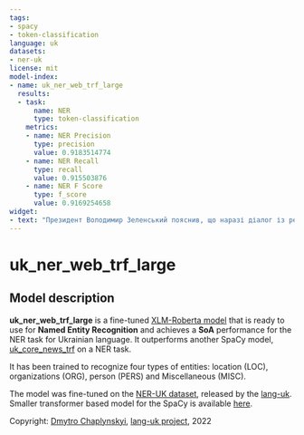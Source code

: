 ```yaml
---
tags:
- spacy
- token-classification
language: uk
datasets:
- ner-uk
license: mit
model-index:
- name: uk_ner_web_trf_large
  results:
  - task:
      name: NER
      type: token-classification
    metrics:
    - name: NER Precision
      type: precision
      value: 0.9183514774
    - name: NER Recall
      type: recall
      value: 0.915503876
    - name: NER F Score
      type: f_score
      value: 0.9169254658
widget:
- text: "Президент Володимир Зеленський пояснив, що наразі діалог із режимом Володимира путіна неможливий, адже агресор обрав курс на знищення українського народу. За словами Зеленського цей режим РФ виявляє неповагу до суверенітету і територіальної цілісності України."
---
```

# uk_ner_web_trf_large

## Model description

**uk_ner_web_trf_large** is a fine-tuned [XLM-Roberta model](https://huggingface.co/xlm-roberta-large) that is ready to use for **Named Entity Recognition** and achieves a **SoA** performance for the NER task for Ukrainian language. It outperforms another SpaCy model, [uk_core_news_trf](https://huggingface.co/ukr-models/uk_core_news_trf) on a NER task.

It has been trained to recognize four types of entities: location (LOC), organizations (ORG), person (PERS) and Miscellaneous (MISC). 

The model was fine-tuned on the [NER-UK dataset](https://github.com/lang-uk/ner-uk), released by the [lang-uk](https://lang.org.ua).
Smaller transformer based model for the SpaCy is available [here](https://huggingface.co/dchaplinsky/uk_ner_web_trf_base).


Copyright: [Dmytro Chaplynskyi](https://twitter.com/dchaplinsky), [lang-uk project](https://lang.org.ua), 2022
